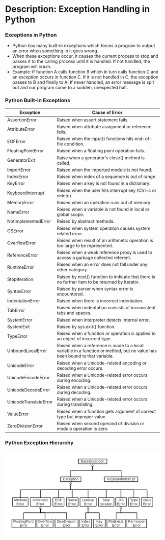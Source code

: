 # Description: Exception Handling in Python

### Exceptions in Python
* Python has many built-in exceptions which forces a program to output an error when something in it goes wrong.
* When these exceptions occur, it causes the current process to stop and passes it to the calling process until it is 
  handled. If not handled, the program will crash.
* Example: If function A calls function B which in turn calls function C and an exception occurs in function C. If 
  it is not handled in C, the exception passes to B and finally to A. If never handled, an error message is spit out and 
  our program come to a sudden, unexpected halt.

### Python Built-in Exceptions
| Exception             | Cause of Error                                                                                |
|-----------------------|-----------------------------------------------------------------------------------------------|
| AssertionError        | Raised when assert statement fails.                                                           |
| AttributeError        | Raised when attribute assignment or reference fails.                                          |
| EOFError              | Raised when the input() functions hits end-of-file condition.                                 |
| FloatingPointError    | Raised when a floating point operation fails.                                                 |
| GeneratorExit         | Raise when a generator's close() method is called.                                            |
| ImportError           | Raised when the imported module is not found.                                                 |
| IndexError            | Raised when index of a sequence is out of range.                                              |
| KeyError              | Raised when a key is not found in a dictionary.                                               |
| KeyboardInterrupt     | Raised when the user hits interrupt key (Ctrl+c or delete).                                   |
| MemoryError           | Raised when an operation runs out of memory.                                                  |
| NameError             | Raised when a variable is not found in local or global scope.                                 |
| NotImplementedError   | Raised by abstract methods.                                                                   |
| OSError               | Raised when system operation causes system related error.                                     |
| OverflowError         | Raised when result of an arithmetic operation is too large to be represented.                 |
| ReferenceError        | Raised when a weak reference proxy is used to access a garbage collected referent.            |
| RuntimeError          | Raised when an error does not fall under any other category.                                  |
| StopIteration         | Raised by next() function to indicate that there is no further item to be returned by iterator.|
| SyntaxError           | Raised by parser when syntax error is encountered.                                            |
| IndentationError      | Raised when there is incorrect indentation.                                                   |
| TabError              | Raised when indentation consists of inconsistent tabs and spaces.                             |
| SystemError           | Raised when interpreter detects internal error.                                               |
| SystemExit            | Raised by sys.exit() function.                                                                |
| TypeError             | Raised when a function or operation is applied to an object of incorrect type.                |
| UnboundLocalError     | Raised when a reference is made to a local variable in a function or method, but no value has been bound to that variable.|
| UnicodeError          | Raised when a Unicode-related encoding or decoding error occurs.                              |
| UnicodeEncodeError    | Raised when a Unicode-related error occurs during encoding.                                   |
| UnicodeDecodeError    | Raised when a Unicode-related error occurs during decoding.                                   |
| UnicodeTranslateError | Raised when a Unicode-related error occurs during translating.                                |
| ValueError            | Raised when a function gets argument of correct type but improper value.                      |
| ZeroDivisionError     | Raised when second operand of division or modulo operation is zero.                           |

### Python Exception Hierarchy
![](images/exception-hierarchy.png)
